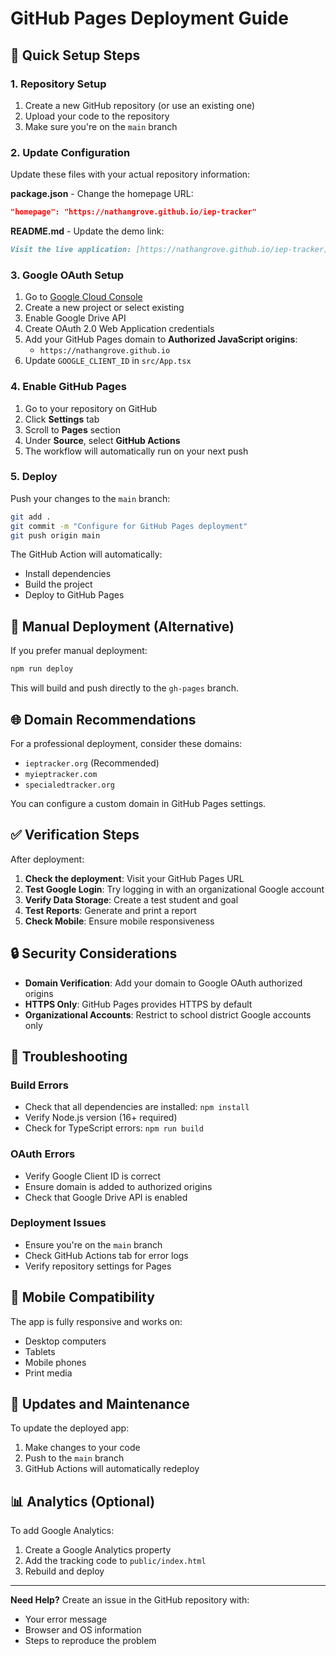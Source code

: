 # GitHub Pages Deployment Guide

## 🚀 Quick Setup Steps

### 1. Repository Setup
1. Create a new GitHub repository (or use an existing one)
2. Upload your code to the repository
3. Make sure you're on the `main` branch

### 2. Update Configuration
Update these files with your actual repository information:

**package.json** - Change the homepage URL:
```json
"homepage": "https://nathangrove.github.io/iep-tracker"
```

**README.md** - Update the demo link:
```markdown
Visit the live application: [https://nathangrove.github.io/iep-tracker](https://nathangrove.github.io/iep-tracker)
```

### 3. Google OAuth Setup
1. Go to [Google Cloud Console](https://console.cloud.google.com)
2. Create a new project or select existing
3. Enable Google Drive API
4. Create OAuth 2.0 Web Application credentials
5. Add your GitHub Pages domain to **Authorized JavaScript origins**:
   - `https://nathangrove.github.io`
6. Update `GOOGLE_CLIENT_ID` in `src/App.tsx`

### 4. Enable GitHub Pages
1. Go to your repository on GitHub
2. Click **Settings** tab
3. Scroll to **Pages** section
4. Under **Source**, select **GitHub Actions**
5. The workflow will automatically run on your next push

### 5. Deploy
Push your changes to the `main` branch:
```bash
git add .
git commit -m "Configure for GitHub Pages deployment"
git push origin main
```

The GitHub Action will automatically:
- Install dependencies
- Build the project
- Deploy to GitHub Pages

## 🔧 Manual Deployment (Alternative)

If you prefer manual deployment:

```bash
npm run deploy
```

This will build and push directly to the `gh-pages` branch.

## 🌐 Domain Recommendations

For a professional deployment, consider these domains:
- `ieptracker.org` (Recommended)
- `myieptracker.com`
- `specialedtracker.org`

You can configure a custom domain in GitHub Pages settings.

## ✅ Verification Steps

After deployment:

1. **Check the deployment**: Visit your GitHub Pages URL
2. **Test Google Login**: Try logging in with an organizational Google account
3. **Verify Data Storage**: Create a test student and goal
4. **Test Reports**: Generate and print a report
5. **Check Mobile**: Ensure mobile responsiveness

## 🔒 Security Considerations

- **Domain Verification**: Add your domain to Google OAuth authorized origins
- **HTTPS Only**: GitHub Pages provides HTTPS by default
- **Organizational Accounts**: Restrict to school district Google accounts only

## 🐛 Troubleshooting

### Build Errors
- Check that all dependencies are installed: `npm install`
- Verify Node.js version (16+ required)
- Check for TypeScript errors: `npm run build`

### OAuth Errors
- Verify Google Client ID is correct
- Ensure domain is added to authorized origins
- Check that Google Drive API is enabled

### Deployment Issues
- Ensure you're on the `main` branch
- Check GitHub Actions tab for error logs
- Verify repository settings for Pages

## 📱 Mobile Compatibility

The app is fully responsive and works on:
- Desktop computers
- Tablets
- Mobile phones
- Print media

## 🔄 Updates and Maintenance

To update the deployed app:
1. Make changes to your code
2. Push to the `main` branch
3. GitHub Actions will automatically redeploy

## 📊 Analytics (Optional)

To add Google Analytics:
1. Create a Google Analytics property
2. Add the tracking code to `public/index.html`
3. Rebuild and deploy

---

**Need Help?** Create an issue in the GitHub repository with:
- Your error message
- Browser and OS information
- Steps to reproduce the problem
